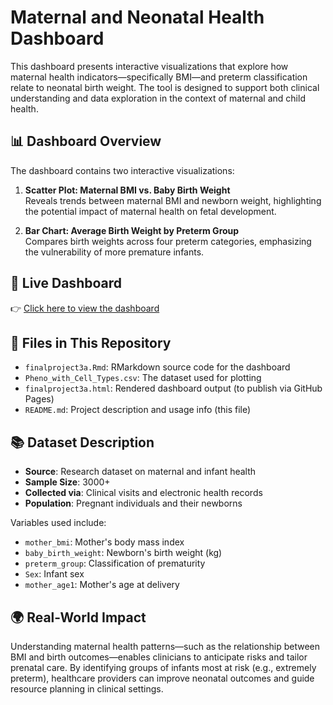 # Maternal and Neonatal Health Dashboard

This dashboard presents interactive visualizations that explore how maternal health indicators—specifically BMI—and preterm classification relate to neonatal birth weight. The tool is designed to support both clinical understanding and data exploration in the context of maternal and child health.

## 📊 Dashboard Overview

The dashboard contains two interactive visualizations:

1. **Scatter Plot: Maternal BMI vs. Baby Birth Weight**  
   Reveals trends between maternal BMI and newborn weight, highlighting the potential impact of maternal health on fetal development.

2. **Bar Chart: Average Birth Weight by Preterm Group**  
   Compares birth weights across four preterm categories, emphasizing the vulnerability of more premature infants.

## 🔗 Live Dashboard

👉 [Click here to view the dashboard](https://bingokie.github.io/Data555/dashborad.html)

## 📁 Files in This Repository

- `finalproject3a.Rmd`: RMarkdown source code for the dashboard  
- `Pheno_with_Cell_Types.csv`: The dataset used for plotting  
- `finalproject3a.html`: Rendered dashboard output (to publish via GitHub Pages)  
- `README.md`: Project description and usage info (this file)

## 📚 Dataset Description

- **Source**: Research dataset on maternal and infant health  
- **Sample Size**: 3000+
- **Collected via**: Clinical visits and electronic health records  
- **Population**: Pregnant individuals and their newborns  

Variables used include:
- `mother_bmi`: Mother's body mass index  
- `baby_birth_weight`: Newborn's birth weight (kg)  
- `preterm_group`: Classification of prematurity  
- `Sex`: Infant sex  
- `mother_age1`: Mother's age at delivery

## 🌍 Real-World Impact

Understanding maternal health patterns—such as the relationship between BMI and birth outcomes—enables clinicians to anticipate risks and tailor prenatal care. By identifying groups of infants most at risk (e.g., extremely preterm), healthcare providers can improve neonatal outcomes and guide resource planning in clinical settings.

